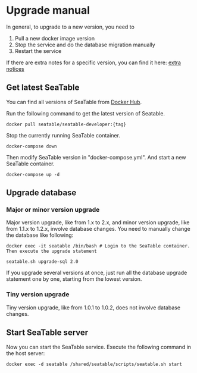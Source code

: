 # Upgrade manual

In general, to upgrade to a new version, you need to

1. Pull a new docker image version
2. Stop the service and do the database migration manually
3. Restart the service 

If there are extra notes for a specific version, you can find it here: [extra notices](./extra-upgrade-notice.md)


## Get latest SeaTable

You can find all versions of SeaTable from [Docker Hub](https://hub.docker.com/r/seatable/seatable-developer/tags).

Run the following command to get the latest version of Seatable.

```
docker pull seatable/seatable-developer:{tag}

```

Stop the currently running SeaTable container.

```
docker-compose down

```

Then modify SeaTable version in "docker-compose.yml". And start a new SeaTable container.

```
docker-compose up -d

```

## Upgrade database

### Major or minor version upgrade

Major version upgrade, like from 1.x to 2.x, and minor version upgrade, like from 1.1.x to 1.2.x, involve database changes. You need to manually change the database like following:

```
docker exec -it seatable /bin/bash # Login to the SeaTable container. Then execute the upgrade statement

seatable.sh upgrade-sql 2.0

```

If you upgrade several versions at once, just run all the database upgrade statement one by one, starting from the lowest version.

### Tiny version upgrade

Tiny version upgrade, like from 1.0.1 to 1.0.2, does not involve database changes.

## Start SeaTable server

Now you can start the SeaTable service. Execute the following command in the host server:

```
docker exec -d seatable /shared/seatable/scripts/seatable.sh start

```


